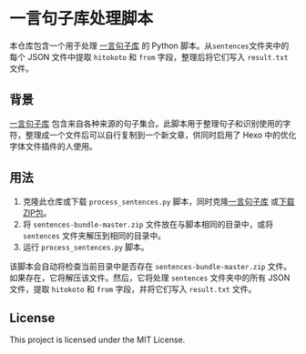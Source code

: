 # 一言句子库处理脚本

本仓库包含一个用于处理 [一言句子库](https://github.com/hitokoto-osc/sentences-bundle) 的 Python 脚本。从`sentences`文件夹中的每个 JSON 文件中提取 `hitokoto` 和 `from` 字段，整理后将它们写入 `result.txt` 文件。

## 背景

[一言句子库](https://github.com/hitokoto-osc/sentences-bundle) 包含来自各种来源的句子集合。此脚本用于整理句子和识别使用的字符，整理成一个文件后可以自行复制到一个新文章，供同时启用了 Hexo 中的优化字体文件插件的人使用。

## 用法

1. 克隆此仓库或下载 `process_sentences.py` 脚本，同时克隆[一言句子库](https://github.com/hitokoto-osc/sentences-bundle) 或[下载ZIP包](https://github.com/hitokoto-osc/sentences-bundle/archive/refs/heads/master.zip)。
2. 将 `sentences-bundle-master.zip` 文件放在与脚本相同的目录中，或将 `sentences` 文件夹解压到相同的目录中。
3. 运行 `process_sentences.py` 脚本。

该脚本会自动将检查当前目录中是否存在 `sentences-bundle-master.zip` 文件。如果存在，它将解压该文件。然后，它将处理 `sentences` 文件夹中的所有 JSON 文件，提取 `hitokoto` 和 `from` 字段，并将它们写入 `result.txt` 文件。

## License

This project is licensed under the MIT License.
